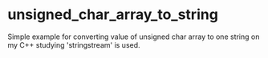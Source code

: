 unsigned_char_array_to_string
=============================

Simple example for converting value of unsigned char array to one string on my C++ studying
'stringstream' is used.
